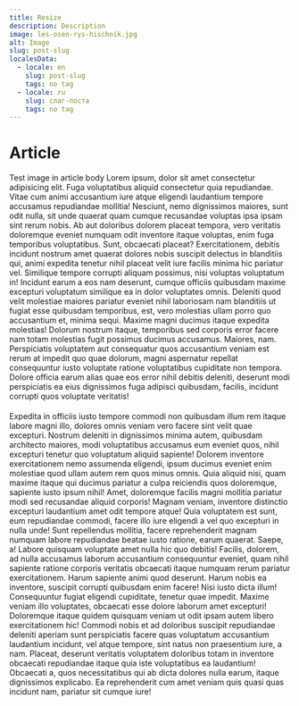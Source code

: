 ```yaml
---
title: Resize
description: Description
image: les-osen-rys-hischnik.jpg
alt: Image
slug: post-slug
localesData:
  - locale: en
    slug: post-slug
    tags: no tag
  - locale: ru
    slug: слаг-поста
    tags: no tag
---
```

# Article
Test image in article body Lorem ipsum, dolor sit amet consectetur adipisicing elit. Fuga voluptatibus aliquid consectetur quia repudiandae. Vitae cum animi accusantium iure atque eligendi laudantium tempore accusamus repudiandae mollitia! Nesciunt, nemo dignissimos maiores, sunt odit nulla, sit unde quaerat quam cumque recusandae voluptas ipsa ipsam sint rerum nobis. Ab aut doloribus dolorem placeat tempora, vero veritatis doloremque eveniet numquam odit inventore itaque voluptas, enim fuga temporibus voluptatibus. Sunt, obcaecati placeat? Exercitationem, debitis incidunt nostrum amet quaerat dolores nobis suscipit delectus in blanditiis qui, animi expedita tenetur nihil placeat velit iure facilis minima hic pariatur vel. Similique tempore corrupti aliquam possimus, nisi voluptas voluptatum in! Incidunt earum a eos nam deserunt, cumque officiis quibusdam maxime excepturi voluptatum similique ea in dolor voluptates omnis. Deleniti quod velit molestiae maiores pariatur eveniet nihil laboriosam nam blanditiis ut fugiat esse quibusdam temporibus, est, vero molestias ullam porro quo accusantium et, minima sequi. Maxime magni ducimus itaque expedita molestias! Dolorum nostrum itaque, temporibus sed corporis error facere nam totam molestias fugit possimus ducimus accusamus. Maiores, nam. Perspiciatis voluptatem aut consequatur quos accusantium veniam est rerum at impedit quo quae dolorum, magni aspernatur repellat consequuntur iusto voluptate ratione voluptatibus cupiditate non tempora. Dolore officia earum alias quae eos error nihil debitis deleniti, deserunt modi perspiciatis ea eius dignissimos fuga adipisci quibusdam, facilis, incidunt corrupti quos voluptate veritatis! <v-img src="kusty-derevia-tuman-foto.jpg" style="width:100%; max-width:600px; margin: 1.2rem auto; display:block;" alt="Wood"></v-img> Expedita in officiis iusto tempore commodi non quibusdam illum rem itaque labore magni illo, dolores omnis veniam vero facere sint velit quae excepturi. Nostrum deleniti in dignissimos minima autem, quibusdam architecto maiores, modi voluptatibus accusamus eum eveniet quos, nihil excepturi tenetur quo voluptatum aliquid sapiente! Dolorem inventore exercitationem nemo assumenda eligendi, ipsum ducimus eveniet enim molestiae quod ullam autem rem quos minus omnis. Quia aliquid nisi, quam maxime itaque qui ducimus pariatur a culpa reiciendis quos doloremque, sapiente iusto ipsum nihil! Amet, doloremque facilis magni mollitia pariatur modi sed recusandae aliquid corporis! Magnam veniam, inventore distinctio excepturi laudantium amet odit tempore atque! Quia voluptatem est sunt, eum repudiandae commodi, facere illo iure eligendi a vel quo excepturi in nulla unde! Sunt repellendus mollitia, facere reprehenderit magnam numquam labore repudiandae beatae iusto ratione, earum quaerat. Saepe, a! Labore quisquam voluptate amet nulla hic quo debitis! Facilis, dolorem, ad nulla accusamus laborum accusantium consequuntur eveniet, quam nihil sapiente ratione corporis veritatis obcaecati itaque numquam rerum pariatur exercitationem. Harum sapiente animi quod deserunt. Harum nobis ea inventore, suscipit corrupti quibusdam enim facere! Nisi iusto dicta illum! Consequuntur fugiat eligendi cupiditate, tenetur quae impedit. Maxime veniam illo voluptates, obcaecati esse dolore laborum amet excepturi! Doloremque itaque quidem quisquam veniam ut odit ipsam autem libero exercitationem hic! Commodi nobis et ad doloribus suscipit repudiandae deleniti aperiam sunt perspiciatis facere quas voluptatum accusantium laudantium incidunt, vel atque tempore, sint natus non praesentium iure, a nam. Placeat, deserunt veritatis voluptatem doloribus totam in inventore obcaecati repudiandae itaque quia iste voluptatibus ea laudantium! Obcaecati a, quos necessitatibus qui ab dicta dolores nulla earum, itaque dignissimos explicabo. Ea reprehenderit cum amet veniam quis quasi quas incidunt nam, pariatur sit cumque iure!